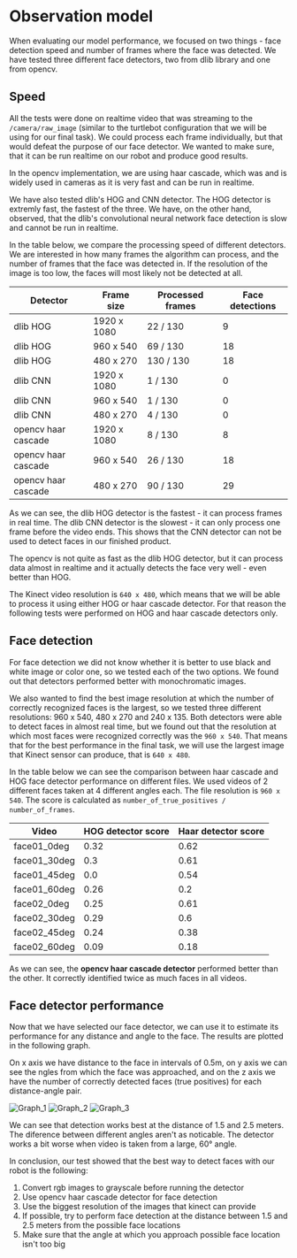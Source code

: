# Observation model
When evaluating our model performance, we focused on two things - face detection speed and number of frames where the face was detected. We have tested three different face detectors, two from dlib library and one from opencv.

## Speed
All the tests were done on realtime video that was streaming to the `/camera/raw_image` (similar to the turtlebot configuration that we will be using for our final task). We could process each frame individually, but that would defeat the purpose of our face detector. We wanted to make sure, that it can be run realtime on our robot and produce good results.

In the opencv implementation, we are using haar cascade, which was and is widely used in cameras as it is very fast and can be run in realtime.

We have also tested dlib's HOG and CNN detector. The HOG detector is extremly fast, the fastest of the three. We have, on the other hand, observed, that the dlib's convolutional neural network face detection is slow and cannot be run in realtime.

In the table below, we compare the processing speed of different detectors. We are interested in how many frames the algorithm can process, and the number of frames that the face was detected in. If the resolution of the image is too low, the faces will most likely not be detected at all.


| Detector | Frame size | Processed frames | Face detections |
| -------- | ---------- | ---------------- | --------------- |
| dlib HOG | 1920 x 1080 | 22 / 130 | 9 |
| dlib HOG | 960 x 540 | 69 / 130 | 18 |
| dlib HOG | 480 x 270 | 130 / 130 | 18 |
| dlib CNN | 1920 x 1080 | 1 / 130 | 0 |
| dlib CNN | 960 x 540 | 1 / 130 | 0 |
| dlib CNN | 480 x 270 | 4 / 130 | 0 |
| opencv haar cascade | 1920 x 1080 | 8 / 130 | 8 |
| opencv haar cascade | 960 x 540 | 26 / 130 | 18 |
| opencv haar cascade | 480 x 270 | 90 / 130 | 29 |

As we can see, the dlib HOG detector is the fastest - it can process frames in real time. The dlib CNN detector is the slowest - it can only process one frame before the video ends. This shows that the CNN detector can not be used to detect faces in our finished product.

The opencv is not quite as fast as the dlib HOG detector, but it can process data almost in realtime and it actually detects the face very well - even better than HOG.

The Kinect video resolution is `640 x 480`, which means that we will be able to process it using either HOG or haar cascade detector. For that reason the following tests were performed on HOG and haar cascade detectors only.

## Face detection
For face detection we did not know whether it is better to use black and white image or color one, so we tested each of the two options. We found out that detectors performed better with monochromatic images.

We also wanted to find the best image resolution at which the number of correctly recognized faces is the largest, so we tested three different resolutions: 960 x 540, 480 x 270 and 240 x 135. Both detectors were able to detect faces in almost real time, but we found out that the resolution at which most faces were recognized correctly was the `960 x 540`. That means that for the best performance in the final task, we will use the largest image that Kinect sensor can produce, that is `640 x 480`.

In the table below we can see the comparison between haar cascade and HOG face detector performance on different files. We used videos of 2 different faces taken at 4 different angles each. The file resolution is `960 x 540`. The score is calculated as `number_of_true_positives / number_of_frames`.

| Video | HOG detector score | Haar detector score |
| --- | --- | --- |
| face01_0deg | 0.32 | 0.62 |
| face01_30deg | 0.3 | 0.61 |
| face01_45deg | 0.0 | 0.54 |
| face01_60deg | 0.26 | 0.2 |
| face02_0deg | 0.25 | 0.61 |
| face02_30deg | 0.29 | 0.6 |
| face02_45deg | 0.24 | 0.38 |
| face02_60deg | 0.09 | 0.18 |

As we can see, the **opencv haar cascade detector** performed better than the other. It correctly identified twice as much faces in all videos.

## Face detector performance
Now that we have selected our face detector, we can use it to estimate its performance for any distance and angle to the face. The results are plotted in the following graph.

On x axis we have distance to the face in intervals of 0.5m, on y axis we can see the ngles from which the face was approached, and on the z axis we have the number of correctly detected faces (true positives) for each distance-angle pair.

![Graph_1](https://www.dropbox.com/s/t5rmahilajdxx48/graf4.png?raw=1 "graf1")
![Graph_2](https://www.dropbox.com/s/chzf8z5cmfkjpvf/graf5.png?raw=1 "graf2")
![Graph_3](https://www.dropbox.com/s/m6tyey765eh5rdr/graf6.png?raw=1 "graf3")

We can see that detection works best at the distance of 1.5 and 2.5 meters. The diference between different angles aren't as noticable. The detector works a bit worse when video is taken from a large, 60° angle.

In conclusion, our test showed that the best way to detect faces with our robot is the following:
1. Convert rgb images to grayscale before running the detector
2. Use opencv haar cascade detector for face detection
3. Use the biggest resolution of the images that kinect can provide
4. If possible, try to perform face detection at the distance between 1.5 and 2.5 meters from the possible face locations
5. Make sure that the angle at which you approach possible face location isn't too big
